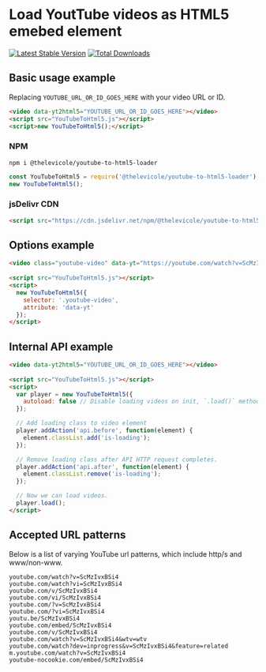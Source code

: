 # Load YoutTube videos as HTML5 emebed element

[![Latest Stable Version](https://img.shields.io/npm/v/@thelevicole/youtube-to-html5-loader)](https://www.npmjs.com/package/@thelevicole/youtube-to-html5-loader)
[![Total Downloads](https://img.shields.io/npm/dt/@thelevicole/youtube-to-html5-loader)](https://www.npmjs.com/package/@thelevicole/youtube-to-html5-loader)
  
## Basic usage example  
Replacing `YOUTUBE_URL_OR_ID_GOES_HERE` with your video URL or ID.

```html
<video data-yt2html5="YOUTUBE_URL_OR_ID_GOES_HERE"></video>
<script src="YouTubeToHtml5.js"></script>
<script>new YouTubeToHtml5();</script>
```

### NPM

```
npm i @thelevicole/youtube-to-html5-loader
```

```javascript
const YouTubeToHtml5 = require('@thelevicole/youtube-to-html5-loader');
new YouTubeToHtml5();
```

### jsDelivr CDN

```html
<script src="https://cdn.jsdelivr.net/npm/@thelevicole/youtube-to-html5-loader@3.1.1/dist/YouTubeToHtml5.min.js"></script>
```

## Options example

```html
<video class="youtube-video" data-yt="https://youtube.com/watch?v=ScMzIvxBSi4"></video>
    
<script src="YouTubeToHtml5.js"></script>
<script>
  new YouTubeToHtml5({   
    selector: '.youtube-video',
    attribute: 'data-yt'
  });
</script>
```

## Internal API example

```html
<video data-yt2html5="YOUTUBE_URL_OR_ID_GOES_HERE"></video>
    
<script src="YouTubeToHtml5.js"></script>
<script>   
  var player = new YouTubeToHtml5({
    autoload: false // Disable loading videos on init, `.load()` method is required.
  });

  // Add loading class to video element
  player.addAction('api.before', function(element) {   
    element.classList.add('is-loading');
  });

  // Remove loading class after API HTTP request completes.
  player.addAction('api.after', function(element) {
    element.classList.remove('is-loading');
  });

  // Now we can load videos.
  player.load();
</script>
```

## Accepted URL patterns  
Below is a list of varying YouTube url patterns, which include http/s and www/non-www.  

```
youtube.com/watch?v=ScMzIvxBSi4
youtube.com/watch?vi=ScMzIvxBSi4
youtube.com/v/ScMzIvxBSi4
youtube.com/vi/ScMzIvxBSi4
youtube.com/?v=ScMzIvxBSi4
youtube.com/?vi=ScMzIvxBSi4
youtu.be/ScMzIvxBSi4
youtube.com/embed/ScMzIvxBSi4
youtube.com/v/ScMzIvxBSi4
youtube.com/watch?v=ScMzIvxBSi4&wtv=wtv
youtube.com/watch?dev=inprogress&v=ScMzIvxBSi4&feature=related
m.youtube.com/watch?v=ScMzIvxBSi4
youtube-nocookie.com/embed/ScMzIvxBSi4
```
